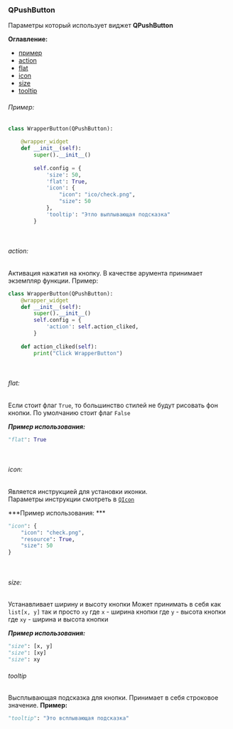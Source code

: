 ### QPushButton

Параметры который использует виджет **QPushButton**

**Оглавление:**
- [пример](#Пример)
- [action](#action)
- [flat](#flat)
- [icon](#icon)
- [size](#size)
- [tooltip](#tooltip)


###### Пример: 
```python
class WrapperButton(QPushButton):  
  
    @wrapper_widget  
    def __init__(self):  
        super().__init__()  
  
        self.config = {  
            'size': 50,  
            'flat': True,  
            'icon': {  
                "icon": "ico/check.png",  
                "size": 50  
            },
            'tooltip': "Этло выплывающая подсказка"
        }
```


&nbsp;
###### action:
Активация нажатия на кнопку. В качестве арумента принимает экземпляр функции.
Пример:
```python
class WrapperButton(QPushButton):  
    @wrapper_widget  
    def __init__(self):  
        super().__init__()  
        self.config = {  
            'action': self.action_cliked,  
        }
	
	def action_cliked(self):  
    	print("Click WrapperButton")
```


&nbsp;
###### flat:
Если стоит флаг `True`, то большинство стилей не будут рисовать фон кнопки. По умолчанию стоит флаг `False`

***Пример использования:***
```python
"flat": True
```

&nbsp;
###### icon:
Является инструкцией для установки иконки.  
Параметры инструкции смотреть в [`QIcon`](QIcon.md)

***Пример использования: ***
```python
"icon": {
	"icon": "check.png",  
	"resource": True,  
	"size": 50
}
```

&nbsp;
###### size:
Устанавливает ширину и высоту кнопки
Может принимать в себя как `list[x, y]` так и просто `xy`
где `x` - ширина кнопки
где `y` - высота кнопки
где `xy` - ширина и высота кнопки

***Пример использования:***
```python
"size": [x, y]
"size": [xy]
"size": xy
```

###### tooltip
Высплывающая подсказка для кнопки. Принимает в себя строковое значение.
**Пример:**
```python
"tooltip": "Это всплывающая подсказка"
```